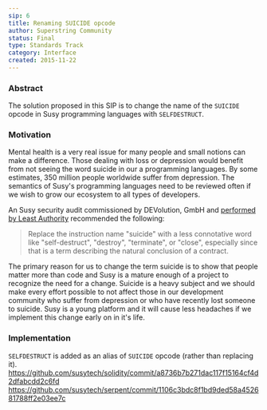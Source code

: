 ```yaml
---
sip: 6
title: Renaming SUICIDE opcode
author: Superstring Community
status: Final
type: Standards Track
category: Interface
created: 2015-11-22
---
```


### Abstract
The solution proposed in this SIP is to change the name of the `SUICIDE` opcode in Susy programming languages with `SELFDESTRUCT`.

### Motivation
Mental health is a very real issue for many people and small notions can make a difference. Those dealing with loss or depression would benefit from not seeing the word suicide in our a programming languages. By some estimates, 350 million people worldwide suffer from depression. The semantics of Susy's programming languages need to be reviewed often if we wish to grow our ecosystem to all types of developers.

An Susy security audit commissioned by DEVolution, GmbH and [performed by Least Authority](https://github.com/LeastAuthority/susy-analyses/blob/master/README.md) recommended the following:
> Replace the instruction name "suicide" with a less connotative word like "self-destruct", "destroy", "terminate", or "close", especially since that is a term describing the natural conclusion of a contract.

The primary reason for us to change the term suicide is to show that people matter more than code and Susy is a mature enough of a project to recognize the need for a change. Suicide is a heavy subject and we should make every effort possible to not affect those in our development community who suffer from depression or who have recently lost someone to suicide. Susy is a young platform and it will cause less headaches if we implement this change early on in it's life.

### Implementation
`SELFDESTRUCT` is added as an alias of `SUICIDE` opcode (rather than replacing it).
https://github.com/susytech/solidity/commit/a8736b7b271dac117f15164cf4d2dfabcdd2c6fd
https://github.com/susytech/serpent/commit/1106c3bdc8f1bd9ded58a452681788ff2e03ee7c
